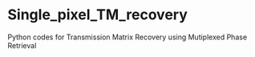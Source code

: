 # Single_pixel_TM_recovery
Python codes for Transmission Matrix Recovery using Mutiplexed Phase Retrieval
